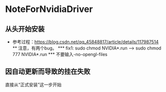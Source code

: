 # NoteForNvidiaDriver
## 从头开始安装
* 参考过程：https://blog.csdn.net/qq_45848817/article/details/117987514
** 注意，有两个bug。
  *** fix1: sudo chmod NVIDIA*.run --> sudo chmod 777 NVIDIA*.run
  *** 不要输入-no-opengl-files

## 因自动更新而导致的挂在失败
直接从“正式安装”这一步开始
